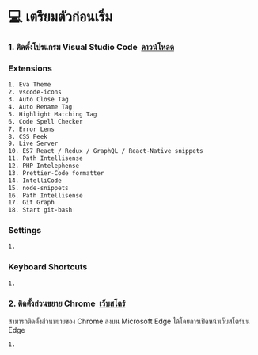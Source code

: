 # :computer: เตรียมตัวก่อนเริ่ม
<h3 align="left">1. ติดตั้งโปรแกรม Visual Studio Code&nbsp;&nbsp;<a href="https://code.visualstudio.com/">ดาวน์โหลด</a></h3>

### Extensions

```bash
1. Eva Theme
2. vscode-icons
3. Auto Close Tag
4. Auto Rename Tag
5. Highlight Matching Tag
6. Code Spell Checker
7. Error Lens
8. CSS Peek
9. Live Server
10. ES7 React / Redux / GraphQL / React-Native snippets
11. Path Intellisense
12. PHP Intelephense
13. Prettier-Code formatter
14. IntelliCode
15. node-snippets
16. Path Intellisense
17. Git Graph
18. Start git-bash
```

### Settings
```bash
1. 
```

### Keyboard Shortcuts
```bash
1. 
```

<h3 align="left">2. ติดตั้งส่วนขยาย Chrome&nbsp;&nbsp;<a href="https://chrome.google.com/webstore/category/extensions">เว็บสโตร์</a></h3>

สามารถติดตั้งส่วนขยายของ Chrome ลงบน Microsoft Edge ได้โดยการเปิดหน้าเว็บสโตร์บน Edge

```bash
1. 
```

